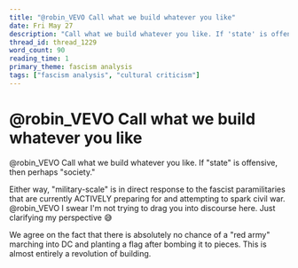 ```yaml
---
title: "@robin_VEVO Call what we build whatever you like"
date: Fri May 27
description: "Call what we build whatever you like. If 'state' is offensive, then perhaps 'society."
thread_id: thread_1229
word_count: 90
reading_time: 1
primary_theme: fascism analysis
tags: ["fascism analysis", "cultural criticism"]
---
```


# @robin_VEVO Call what we build whatever you like

@robin_VEVO Call what we build whatever you like. If "state" is offensive, then perhaps "society."

Either way, "military-scale" is in direct response to the fascist paramilitaries that are currently ACTIVELY preparing for and attempting to spark civil war. @robin_VEVO I swear I'm not trying to drag you into discourse here. Just clarifying my perspective 😅

We agree on the fact that there is absolutely no chance of a "red army" marching into DC and planting a flag after bombing it to pieces. This is almost entirely a revolution of building.